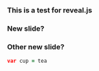 ### This is a test for reveal.js


### New slide?


### Other new slide?


```coffee
var cup = tea
```

